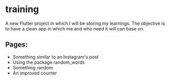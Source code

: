 # training

A new Flutter project in which I will be storing my learnings.
The objective is to have a clean app in which me and who need
it will can base on.

## Pages:
- Something similar to an Instagram's post
- Using the package random_words
- Something random
- An improved counter
